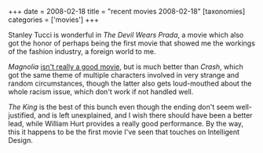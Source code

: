 +++
date = 2008-02-18
title = "recent movies 2008-02-18"
[taxonomies]
categories = ['movies']
+++

Stanley Tucci is wonderful in *The Devil Wears Prada*, a movie which
also got the honor of perhaps being the first movie that showed me the
workings of the fashion industry, a foreign world to me.

*Magnolia* [isn't really a good movie], but is much better than
*Crash*, which got the same theme of multiple characters involved in
very strange and random circumstances, though the latter also gets
loud-mouthed about the whole racism issue, which don't work if not
handled well.

*The King* is the best of this bunch even though the ending don't seem
well-justified, and is left unexplained, and I wish there should have
been a better lead, while William Hurt provides a really good
performance. By the way, this it happens to be the first movie I've
seen that touches on Intelligent Design.

  [isn't really a good movie]: http://tshepang.net/recent-movies-2007-11-05
